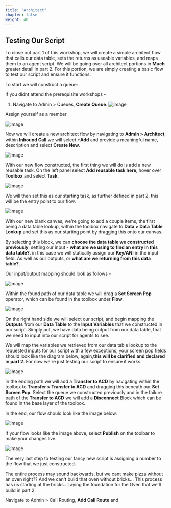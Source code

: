 ```yaml
---
title: "Architect"
chapter: false
weight: 40
---
```


## Testing Our Script

To close out part 1 of this workshop, we will create a simple architect flow that calls our data table, sets the returns as useable variables, and maps them to an agent script. We will be going over all architect portions in **Much** greater detail in part 2. For this portion, we are simply creating a basic flow to test our script and ensure it functions.

To start we will construct a queue:

If you didnt attend the prerequisite workshops - 
1. Navigate to Admin > Queues, **Create Queue**.
![image](/images/queuecreate.PNG)

Assign yourself as a member 

![image](/images/queueaddmembers.PNG)

Now we will create a new architect flow by navigating to **Admin > Architect**, within **Inbound Call** we will select **+Add** and provide a meaningful name, description and select **Create New**.

![image](/images/architectnewflow.PNG)

With our new flow constructed, the first thing we will do is add a new reusable task. On the left panel select **Add reusable task here**, hover over **Toolbox** and select **Task**.

![image](/images/architectnewtask.PNG)

We will then set this as our starting task, as further defined in part 2, this will be the entry point to our flow.

![image](/images/architectsetstart.PNG)

With our new blank canvas, we're going to add a couple items, the first being a data table lookup, within the toolbox navigate to **Data > Data Table Lookup** and set this as our starting point by dragging this onto our canvas.

By selecting this block, we can **choose the data table we constructed previously**, setting our input - **what are we using to find an entry in this data table?**. in this case we will statically assign our **Key/ANI** in the input field. As well as our outputs, or **what are we returning from this data table?**.

Our input/output mapping should look as follows - 

![image](/images/architectdt.PNG)

Within the found path of our data table we will drag a **Set Screen Pop** operator, which can be found in the toolbox under **Flow**.

![image](/images/architectsetscreen.PNG)

On the right hand side we will select our script, and begin mapping the **Outputs** from our **Data Table** to the **Input Variables** that we constructed in our script. Simply put, we have data being output from our data table, that we need to input into our script for agents to see.

 We will map the variables we retrieved from our data table lookup to the requested inputs for our script with a few exceptions, your screen pop fields should look like the diagram below, again,**this will be clarified and declared in part 2**. For now we're just testing our script to ensure it works.


![image](/images/architectscriptmap.PNG)

In the ending path we will add a **Transfer to ACD** by navigating within the toolbox to **Transfer > Transfer to ACD** and dragging this beneath our **Set Screen Pop**. Select the queue we constructed previously and in the failure path of the **Transfer to ACD** we will add a **Disconnect** Block which can be found in the base layer of the toolbox.

In the end, our flow should look like the image below.

![image](/images/architectflowend.PNG)

If your flow looks like the image above, select **Publish** on the toolbar to make your changes live.

![image](/images/architectpublish.PNG)

The very last step to testing our fancy new script is assigning a number to the flow that we just constructed.

The entire process may sound backwards, but we cant make pizza without an oven right?? And we can't build that oven without bricks... This process has us starting at the bricks.. Laying the foundation for the Oven that we'll build in part 2. 

Navigate to Admin > Call Routing, **Add Call Route** and 





